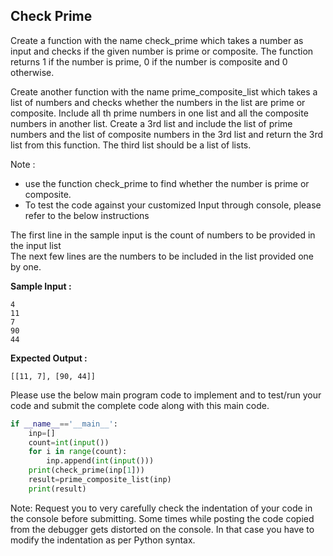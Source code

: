 ## Check Prime

Create a function with the name check\_prime which takes a number as input and checks if the given number is prime or composite. The function returns 1 if the number is prime, 0 if the number is composite and 0 otherwise.

Create another function with the name prime\_composite\_list which takes a list of numbers and checks whether the numbers in the list are prime or composite. Include all th prime numbers in one list and all the composite numbers in another list. Create a 3rd list and include the list of prime numbers and the list of composite numbers in the 3rd list and return the 3rd list from this function. The third list should be a list of lists.

Note : 

*   use the function check\_prime to find whether the number is prime or composite.
*   To test the code against your customized Input through console, please refer to the below instructions

The first line in the sample input is the count of numbers to be provided in the input list  
The next few lines are the numbers to be included in the list provided one by one.

**Sample Input :**

```plaintext
4
11
7
90
44
```

**Expected Output :**

```plaintext
[[11, 7], [90, 44]]
```

Please use the below main program code to implement and to test/run your code and submit the complete code along with this main code.

```python
if __name__=='__main__':
    inp=[]
    count=int(input())
    for i in range(count):
        inp.append(int(input()))
    print(check_prime(inp[1]))
    result=prime_composite_list(inp)
    print(result)
```

Note: Request you to very carefully check the indentation of your code in the console before submitting. Some times while posting the code copied from the debugger gets distorted on the console. In that case you have to modify the indentation as per Python syntax.